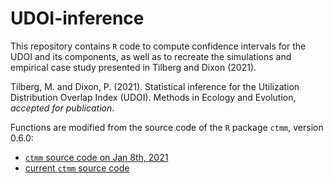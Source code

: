 # UDOI-inference

This repository contains `R` code to compute confidence intervals for the UDOI and its components, as well as to recreate the simulations and empirical case study presented in Tilberg and Dixon (2021).

Tilberg, M. and Dixon, P. (2021). Statistical inference for the Utilization Distribution Overlap Index (UDOI). Methods in Ecology and Evolution, *accepted for publication*.

Functions are modified from the source code of the `R` package `ctmm`, version 0.6.0:

- [`ctmm` source code on Jan 8th, 2021](https://github.com/ctmm-initiative/ctmm/tree/4c0b7df669269087443c6907b81df6f5d6de5f13/R)
- [current `ctmm` source code](https://github.com/ctmm-initiative/ctmm)
